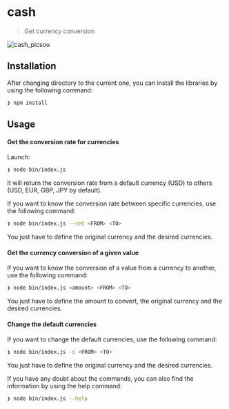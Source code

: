 ﻿# cash

> Get currency conversion

![cash_picsou](https://media.giphy.com/media/xTiTnqUxyWbsAXq7Ju/giphy.gif)

## Installation
After changing directory to the current one, you can install the libraries by using the following command:
```sh
❯ npm install
```

## Usage

#### Get the conversion rate for currencies

Launch:
```sh
❯ node bin/index.js
```
It will return the conversion rate from a default currency (USD) to others (USD, EUR, GBP, JPY by default).

If you want to know the conversion rate between specific currencies, use the following command:
```sh
❯ node bin/index.js --set <FROM> <TO>
```
You just have to define the original currency and the desired currencies.

#### Get the currency conversion of a given value

If you want to know the conversion of a value from a currency to another, use the following command:
```sh
❯ node bin/index.js <amount> <FROM> <TO>
```
You just have to define the amount to convert, the original currency and the desired currencies.

#### Change the default currencies

If you want to change the default currencies, use the following command:
```sh
❯ node bin/index.js -s <FROM> <TO>
```
You just have to define the original currency and the desired currencies.

If you have any doubt about the commands, you can also find the information by using the help command:
```sh
❯ node bin/index.js --help
```



